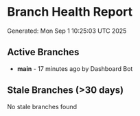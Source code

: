 # Branch Health Report
Generated: Mon Sep  1 10:25:03 UTC 2025

## Active Branches
- **main** - 17 minutes ago by Dashboard Bot

## Stale Branches (>30 days)
No stale branches found
